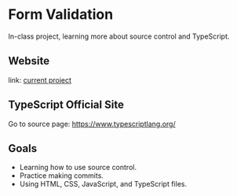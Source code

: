 # Form Validation
In-class project, learning more about source control and TypeScript.

## Website
link: [current project](https://marysaray.github.io/FormValidation/)

## TypeScript Official Site
Go to source page: https://www.typescriptlang.org/

## Goals
- Learning how to use source control.
- Practice making commits.
- Using HTML, CSS, JavaScript, and TypeScript files.

